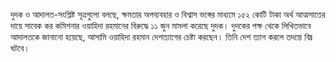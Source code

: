 দুদক ও আদালত-সংশ্লিষ্ট সূত্রগুলো বলছে, ক্ষমতার অপব্যবহার ও বিশ্বাস ভঙ্গের মাধ্যমে ১৫২ কোটি টাকা অর্থ আত্মসাতের দায়ে সাবেক কর কমিশনার ওয়াহিদা রহমানের বিরুদ্ধে ১১ জুন মামলা করেছে দুদক। দুদকের পক্ষ থেকে লিখিতভাবে আদালতকে জানানো হয়েছে, আসামি ওয়াহিদা রহমান দেশত্যাগের চেষ্টা করছেন। তিনি দেশ ত্যাগ করলে তদন্তে বিঘ্ন ঘটবে।
